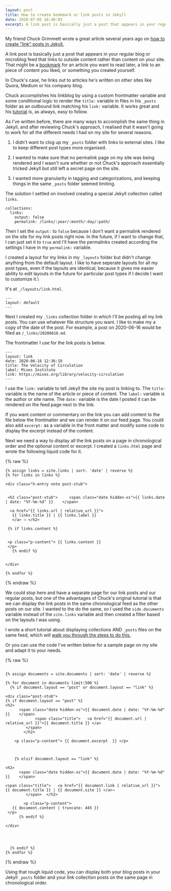 ```yaml
---
layout: post
title: How to create bookmark or link posts in Jekyll
date: 2020-07-05 16:40:03
excerpt: A link post is basically just a post that appears in your regular blog or microblog feed that links to outside content rather than content on your site. That might be a bookmark for an article you want to read later, a link to an piece of content you liked, or something you created yourself.
---
```


My friend Chuck Grimmett wrote a great article several years ago on [how to create "link" posts in Jekyll.](http://www.cagrimmett.com/til/2016/06/10/external-post-links-jekyll.html)

A link post is basically just a post that appears in your regular blog or microblog feed that links to outside content rather than content on your site. That might be a [bookmark](https://indieweb.org/bookmark) for an article you want to read later, a link to an piece of content you liked, or something you created yourself.

In Chuck's case, he links out to articles he's written on other sites like Quora, Medium or his company blog.

Chuck accomplishes his linkblog by using a custom frontmatter variable and some conditional logic to render the <code>title:</code> variable in files in his <code>_posts</code> folder as an outbound link matching his <code>link:</code> variable. It works great and his [tutorial](http://www.cagrimmett.com/til/2016/06/10/external-post-links-jekyll.html) is, as always, easy to follow.

As I've written before, there are many ways to accomplish the same thing in Jekyll, and after reviewing Chuck's approach, I realised that it wasn't going to work for all the different needs I had on my site for several reasons.

1. I didn't want to clog up my <code>_posts</code> folder with links to external sites. I like to keep different post types more organised. 

2. I wanted to make sure that no permalink page on my site was being rendered and I wasn't sure whether or not Chuck's approach essentially tricked Jekyll but still left a secret page on the site.

3. I wanted more granularity in tagging and categorizations, and keeping things in the same <code>_posts</code> folder seemed limiting.

The solution I settled on involved creating a special Jekyll collection called <code>links</code>.

```
collections:
  links:
    output: false
    permalink: /links/:year/:month/:day/:path/
```

Then I set the <code>output:</code> to <code>false</code> because I don't want a permalink rendered on the site for my link posts right now. In the future, if I want to change that, I can just set it to <code>true</code> and I'll have the permalinks created according the settings I have in my <code>permalink:</code> variable.

I created a layout for my links in my <code>_layouts</code> folder but didn't change anything from the default layout. I like to have seperate layouts for all my post types, even if the layouts are identical, because it gives me easier ability to edit layouts in the future for particular post types if I decide I want to customize it.\

It's at <code>_/layouts/link.html</code>.

```
---
layout: default
---
```

Next I created my <code>_links</code> collection folder in which I'll be posting all my link posts. You can use whatever file structure you want. I like to make my a copy of the date of the post. For example, a post on 2020-06-16 would be filed as <code>/_links/20200616.md</code>.

The frontmatter I use for the link posts is below. 

```
---
layout: link
date: 2020-06-16 12:36:19
title: The Velocity of Circulation
label: Mises Institute
link: https://mises.org/library/velocity-circulation
---
```

I use the <code>link:</code> variable to tell Jekyll the site my post is linking to. The <code>title:</code> variable is the name of the article or piece of content. The <code>label:</code> variable is the author or site name. The <code>date:</code> variable is the date I posted it can be rendered on the feed page next to the link.

If you want content or commentary on the link you can add content to the file below the frontmatter and we can render it on our feed page. You could also add <code>excerpt:</code> as a variable in the front matter and modify some code to display the excerpt instead of the content.

Next we need a way to display all the link posts on a page in chronological order and the optional content or excerpt. I created a <code>links.html</code> page and wrote the following liquid code for it.

{% raw %}

```
{% assign links = site.links | sort: 'date' | reverse %}
{% for links in links %}

<div class="h-entry note post-stub">
 
 
 <h2 class="post-stub">     <span class="date hidden-xs">{{ links.date | date: "%Y-%m-%d" }}    </span>
  
  <a href="{{ links.url | relative_url }}">
   {{ links.title }} | {{ links.label }} 
   </a> → </h2>

 {% if links.content %}

 
 <p class="p-content"> {{ links.content }}
 </p>
   {% endif %}

 
</div>

{% endfor %}
```
{% endraw %}

We could stop here and have a separate page for our link posts and our regular posts, but one of the advantages of Chuck's original tutorial is that we can display the link posts in the same chronological feed as the other posts on our site. I wanted to the do the same, so I used the <code>side.documents</code> variable instead of the <code>site.links</code> variable and then created a filter based on the layouts I was using.

I wrote a short tutorial about displaying collections AND <code>_posts</code> files on the same feed, which will [walk you through the steps to do this.](https://derykmakgill.github.io/drw/2020/07/04/site-documents.html)

Or you can use the code I've written below for a sample page on my site and adapt it to your needs.

{% raw %}
```

{% assign documents = site.documents | sort: 'date' | reverse %}

{% for document in documents limit:500 %}
  {% if document.layout == "post" or document.layout == "link" %}

<div class="post-stub">
{% if document.layout == "post" %}
<h2>
      <span class="date hidden-xs">{{ document.date | date: "%Y-%m-%d" }}    </span>
             <span class="title">   <a href="{{ document.url | relative_url }}">{{ document.title }} </a>
         </span>
        </h2>
       
    <p class="p-content"> {{ document.excerpt  }} </p>    
  

  
    {% elsif document.layout == "link" %}

<h2>
      <span class="date hidden-xs">{{ document.date | date: "%Y-%m-%d" }}    </span>

<span class="title">   <a href="{{ document.link | relative_url }}"> {{ document.title }} | {{ document.site }} </a>→
         </span>  </h2>
       
        <p class="p-content"> 
   {{ document.content | truncate: 445 }}
 </p>
      {% endif %}  

</div>
  
           
         
        
  {% endif %}   
{% endfor %}

```
{% endraw %}

Using that rough liquid code, you can display both your blog posts in your Jekyll <code>_posts</code> folder and your link collection posts on the same page in chronological order.
